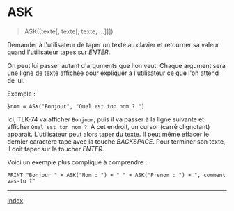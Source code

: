 # ASK

> ASK([texte[, texte[, texte, ...]]])

Demander à l'utilisateur de taper un texte au clavier et retourner sa valeur quand l'utilisateur tapes sur _ENTER_.

On peut lui passer autant d'arguments que l'on veut. Chaque argument sera une ligne de texte affichée pour expliquer à l'utilisateur ce que l'on attend de lui.

Exemple :

```
$nom = ASK("Bonjour", "Quel est ton nom ? ")
```

Ici, TLK-74 va afficher `Bonjour`, puis il va passer à la ligne suivante et afficher `Quel est ton nom ?`. A cet endroit, un cursor (carré clignotant) apparait. L'utilisateur peut alors taper du texte. Il peut même effacer le dernier caractère tapé avec la touche _BACKSPACE_. Pour terminer son texte, il doit taper sur la toucher _ENTER_.

Voici un exemple plus compliqué à comprendre :

```
PRINT "Bonjour " + ASK("Nom : ") + " " + ASK("Prenom : ") + ", comment vas-tu ?"
```

----
[Index](../index)

